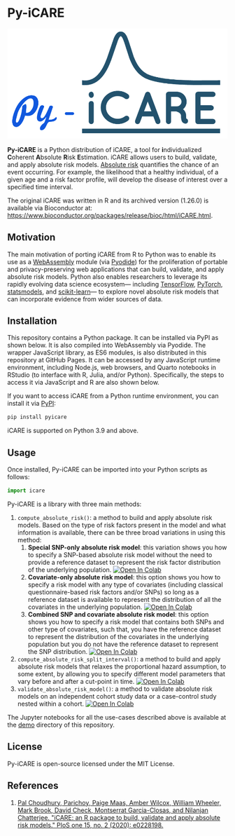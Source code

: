 # Py-iCARE

![Py-iCARE Logo](./images/pyicare-logo.png)

**Py-iCARE** is a Python distribution of iCARE, a tool for **i**ndividualized **C**oherent **A**bsolute **R**isk **E**stimation. iCARE allows users to build, validate, and apply absolute risk models. [Absolute risk](https://www.cancer.gov/publications/dictionaries/cancer-terms/def/absolute-risk) quantifies the chance of an event occurring. For example, the likelihood that a healthy individual, of a given age and a risk factor profile, will develop the disease of interest over a specified time interval.

The original iCARE was written in R and its archived version (1.26.0) is available via Bioconductor at: https://www.bioconductor.org/packages/release/bioc/html/iCARE.html.

## Motivation
The main motivation of porting iCARE from R to Python was to enable its use as a [WebAssembly](https://webassembly.org/) module (via [Pyodide](https://pyodide.org/en/latest/index.html)) for the proliferation of portable and privacy-preserving web applications that can build, validate, and apply absolute risk models. Python also enables researchers to leverage its rapidly evolving data science ecosystem— including [TensorFlow](https://www.tensorflow.org/), [PyTorch](https://pytorch.org/), [statsmodels](https://www.statsmodels.org/stable/index.html), and [scikit-learn](https://scikit-learn.org/stable/)— to explore novel absolute risk models that can incorporate evidence from wider sources of data.

## Installation

This repository contains a Python package. It can be installed via PyPI as shown below. It is also compiled into WebAssembly via Pyodide. The wrapper JavaScript library, as ES6 modules, is also distributed in this repository at GitHub Pages. It can be accessed by any JavaScript runtime environment, including Node.js, web browsers, and Quarto notebooks in RStudio (to interface with R, Julia, and/or Python). Specifically, the steps to access it via JavaScript and R are also shown below.

If you want to access iCARE from a Python runtime environment, you can install it via [PyPI](https://pypi.org/project/pyicare/):

```bash
pip install pyicare
```

iCARE is supported on Python 3.9 and above.

## Usage

Once installed, Py-iCARE can be imported into your Python scripts as follows:

```python
import icare
```

Py-iCARE is a library with three main methods:

1. `compute_absolute_risk()`: a method to build and apply absolute risk models. Based on the type of risk factors present in the model and what information is available, there can be three broad variations in using this method:
   1. **Special SNP-only absolute risk model**: this variation shows you how to specify a SNP-based absolute risk model without the need to provide a reference dataset to represent the risk factor distribution of the underlying population. [![Open In Colab](https://colab.research.google.com/assets/colab-badge.svg)](https://colab.research.google.com/github/jeyabbalas/py-icare/blob/master/demo/Special%20SNP-only%20absolute%20risk%20model.ipynb) 
   2. **Covariate-only absolute risk model**: this option shows you how to specify a risk model with any type of covariates (including classical questionnaire-based risk factors and/or SNPs) so long as a reference dataset is available to represent the distribution of all the covariates in the underlying population. [![Open In Colab](https://colab.research.google.com/assets/colab-badge.svg)](https://colab.research.google.com/github/jeyabbalas/py-icare/blob/master/demo/Covariate-only%20absolute%20risk%20model.ipynb)
   3. **Combined SNP and covariate absolute risk model**: this option shows you how to specify a risk model that contains both SNPs and other type of covariates, such that, you have the reference dataset to represent the distribution of the covariates in the underlying population but you do not have the reference dataset to represent the SNP distribution. [![Open In Colab](https://colab.research.google.com/assets/colab-badge.svg)](https://colab.research.google.com/github/jeyabbalas/py-icare/blob/master/demo/Combined%20SNP%20and%20covariate%20absolute%20risk%20model.ipynb)
2. `compute_absolute_risk_split_interval()`: a method to build and apply absolute risk models that relaxes the proportional hazard assumption, to some extent, by allowing you to specify different model parameters that vary before and after a cut-point in time. [![Open In Colab](https://colab.research.google.com/assets/colab-badge.svg)](https://colab.research.google.com/github/jeyabbalas/py-icare/blob/master/demo/Absolute%20risk%20over%20split%20intervals.ipynb)
3. `validate_absolute_risk_model()`: a method to validate absolute risk models on an independent cohort study data or a case-control study nested within a cohort. [![Open In Colab](https://colab.research.google.com/assets/colab-badge.svg)](https://colab.research.google.com/github/jeyabbalas/py-icare/blob/master/demo/Model%20validation.ipynb)

The Jupyter notebooks for all the use-cases described above is available at the [demo](https://github.com/jeyabbalas/py-icare/tree/master/demo) directory of this repository.

## License
Py-iCARE is open-source licensed under the MIT License.

## References
1. [Pal Choudhury, Parichoy, Paige Maas, Amber Wilcox, William Wheeler, Mark Brook, David Check, Montserrat Garcia-Closas, and Nilanjan Chatterjee. "iCARE: an R package to build, validate and apply absolute risk models." PloS one 15, no. 2 (2020): e0228198.](https://www.ncbi.nlm.nih.gov/pmc/articles/PMC7001949/)
